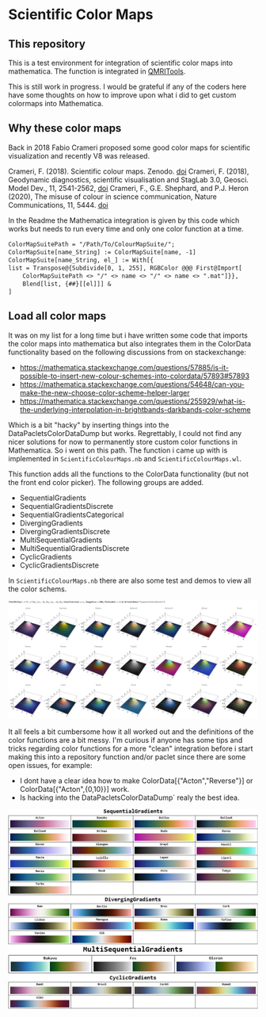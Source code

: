 # Scientific Color Maps

## This repository

This is a test environment for integration of scientific color maps into mathematica.
The function is integrated in [QMRITools](https://github.com/mfroeling/QMRITools).

This is still work in progress. I would be grateful if any of the coders here have some thoughts on how to improve upon what i did to get custom colormaps into Mathematica.

## Why these color maps

Back in 2018 Fabio Crameri proposed some good color maps for scientific visualization and recently V8 was released.

Crameri, F. (2018). Scientific colour maps. Zenodo. [doi](http://doi.org/10.5281/zenodo.1243862)
Crameri, F. (2018), Geodynamic diagnostics, scientific visualisation and StagLab 3.0, Geosci. Model Dev., 11, 2541-2562, [doi](https://doi.org/10.5194/gmd-11-2541-2018)
Crameri, F., G.E. Shephard, and P.J. Heron (2020), The misuse of colour in science communication, Nature Communications, 11, 5444. [doi](https://www.nature.com/articles/s41467-020-19160-7)

In the Readme the Mathematica integration is given by this code which works but needs to run every time and only one color function at a time.

```text
ColorMapSuitePath = "/Path/To/ColourMapSuite/";
ColorMapSuite[name_String] := ColorMapSuite[name, -1]
ColorMapSuite[name_String, el_] := With[{
list = Transpose@{Subdivide[0, 1, 255], RGBColor @@@ First@Import[
    ColorMapSuitePath <> "/" <> name <> "/" <> name <> ".mat"]}},
    Blend[list, {##}[[el]]] &
]
```

## Load all color maps

It was on my list for a long time but i have written some code that imports the color maps into mathematica but also integrates them in the ColorData functionality based on the following discussions from on stackexchange:

- https://mathematica.stackexchange.com/questions/57885/is-it-possible-to-insert-new-colour-schemes-into-colordata/57893#57893
- https://mathematica.stackexchange.com/questions/54648/can-you-make-the-new-choose-color-scheme-helper-larger
- https://mathematica.stackexchange.com/questions/255929/what-is-the-underlying-interpolation-in-brightbands-darkbands-color-scheme

Which is a bit "hacky" by inserting things into the DataPacletsColorDataDump but works. Regrettably, I could not find any nicer solutions for now to permanently store custom color functions in Mathematica. So i went on this path. The function i came up with is implemented in `ScientificColourMaps.nb` and `ScientificColourMaps.wl`.

This function adds all the functions to the ColorData functionality (but not the front end color picker). The following groups are added.

- SequentialGradients
- SequentialGradientsDiscrete
- SequentialGradientsCategorical
- DivergingGradients
- DivergingGradientsDiscrete
- MultiSequentialGradients
- MultiSequentialGradientsDiscrete
- CyclicGradients
- CyclicGradientsDiscrete

In `ScientificColourMaps.nb` there are also some test and demos to view all the color schems.

![all colors](https://github.com/mfroeling/ScientificColourMaps/blob/main/images/examples.png)

It all feels a bit cumbersome how it all worked out and the definitions of the color functions are a bit messy. I'm curious if anyone has some tips and tricks regarding color functions for a more "clean" integration before i start making this into a repository function and/or paclet since there are some open issues, for example:

- I dont have a clear idea how to make ColorData[{"Acton","Reverse"}] or ColorData[{"Acton",{0,10}}] work.
- Is hacking into the DataPacletsColorDataDump` realy the best idea.

![SequentialGradients](https://github.com/mfroeling/ScientificColourMaps/blob/main/images/SequentialGradients.jpg)
![DivergingGradients](https://github.com/mfroeling/ScientificColourMaps/blob/main/images/DivergingGradients.jpg)
![MultiSequentialGradients](https://github.com/mfroeling/ScientificColourMaps/blob/main/images/MultiSequentialGradients.jpg)
![CyclicGradients](https://github.com/mfroeling/ScientificColourMaps/blob/main/images/CyclicGradients.jpg)
